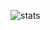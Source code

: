 ![stats](https://github-readme-stats.vercel.app/api?username=fumante1533&show_icons=true&theme=tokyonight)
